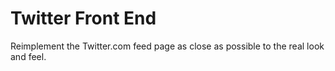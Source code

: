 # Twitter Front End

Reimplement the Twitter.com feed page as close as possible to the real look and feel.


